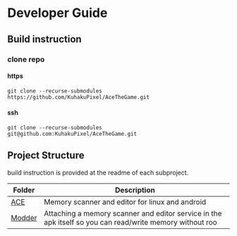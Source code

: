 # Developer Guide

## Build instruction
### clone repo
#### https
```
git clone --recurse-submodules https://github.com/KuhakuPixel/AceTheGame.git
```
#### ssh
```
git clone --recurse-submodules git@github.com:KuhakuPixel/AceTheGame.git
```
## Project Structure
build instruction is provided at the readme of each subproject. 

Folder 				| Description
----------------------------- 	| -----------------------------------------------
[ACE](./ACE/) 			| Memory scanner and editor for linux and android
[Modder](./Modder) 		| Attaching a memory scanner and editor service in the apk itself so you can read/write memory without roo
